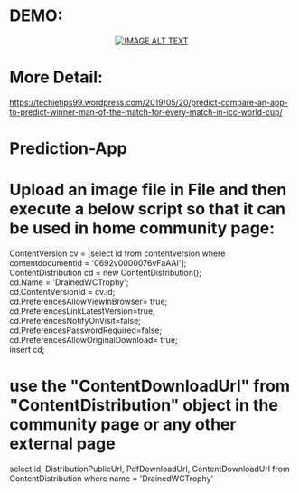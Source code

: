 # DEMO:
<div align="center">
  <a href="https://youtu.be/gH_m2_kBZi0"><img src="https://img.youtube.com/vi/gH_m2_kBZi0/0.jpg" alt="IMAGE ALT TEXT"></a>
</div>

# More Detail:

https://techietips99.wordpress.com/2019/05/20/predict-compare-an-app-to-predict-winner-man-of-the-match-for-every-match-in-icc-world-cup/

# Prediction-App

# Upload an image file in File and then execute a below script so that it can be used in home community page: 

ContentVersion cv = [select id from contentversion where contentdocumentid = '0692v0000076vFaAAI']; <br/>
ContentDistribution cd = new ContentDistribution(); <br/>
cd.Name = 'DrainedWCTrophy'; <br/>
cd.ContentVersionId = cv.id; <br/>
cd.PreferencesAllowViewInBrowser= true; <br/>
cd.PreferencesLinkLatestVersion=true; <br/>
cd.PreferencesNotifyOnVisit=false; <br/>
cd.PreferencesPasswordRequired=false; <br/>
cd.PreferencesAllowOriginalDownload= true; <br/>
insert cd;

# use the "ContentDownloadUrl" from "ContentDistribution" object in the community page or any other external page

select id, DistributionPublicUrl, PdfDownloadUrl, ContentDownloadUrl from ContentDistribution where name = 'DrainedWCTrophy'
